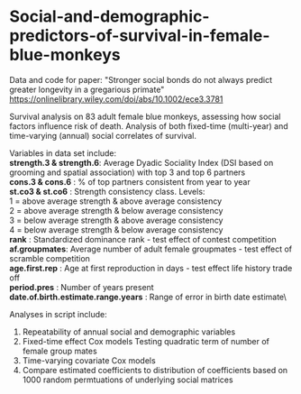 # Social-and-demographic-predictors-of-survival-in-female-blue-monkeys
Data and code for paper: "Stronger social bonds do not always predict greater longevity in a gregarious primate"
https://onlinelibrary.wiley.com/doi/abs/10.1002/ece3.3781

Survival analysis on 83 adult female blue monkeys, assessing how social factors influence risk of death.
Analysis of both fixed-time (multi-year) and time-varying (annual) social correlates of survival.

Variables in data set include:\
**strength.3 & strength.6**: Average Dyadic Sociality Index (DSI based on grooming and spatial association) with top 3 and top 6 partners\
**cons.3 & cons.6** : % of top partners consistent from year to year\
**st.co3 & st.co6** : Strength consistency class. Levels:\
  1 = above average strength & above average consistency\
  2 = above average strength & below average consistency\
  3 = below average strength & above average consistency\
  4 = below average strength & below average consistency\
 **rank** : Standardized dominance rank - test effect of contest competition\
 **af.groupmates**: Average number of adult female groupmates - test effect of scramble competition\
 **age.first.rep** : Age at first reproduction in days - test effect life history trade off\
 **period.pres** : Number of years present\
 **date.of.birth.estimate.range.years** : Range of error in birth date estimate\
 
 Analyses in script include:
 1. Repeatability of annual social and demographic variables
 2. Fixed-time effect Cox models
    Testing quadratic term of number of female group mates
 3. Time-varying covariate Cox models
 4. Compare estimated coefficients to distribution of coefficients based on 1000 random permtuations of underlying social matrices
